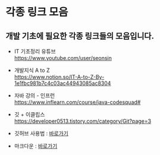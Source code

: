 각종 링크 모음
=============

개발 기초에 필요한 각종 링크들의 모음입니다.
-------------

* IT 기초정리 유튜브   
https://www.youtube.com/user/seonsin

* 개발지식 A to Z   
https://www.notion.so/IT-A-to-Z-By-1e1fbc981b7c4c03ac44943085ac8304

* 자바 강의 - 인프런   
https://www.inflearn.com/course/java-codesquad#

* 깃 + 이클립스   
https://developer0513.tistory.com/category/Git?page=3

* 깃허브 사용법 : [바로가기][usegit]

[usegit]: https://blog.naver.com/PostView.nhn?blogId=bb_&logNo=221275930970&proxyReferer=https:%2F%2Fwww.google.com%2F "Go usegit"

* 마크다운 : [바로가기][markdown]

[markdown]: https://gist.github.com/ihoneymon/652be052a0727ad59601
